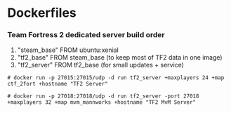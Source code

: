 Dockerfiles
===========



### Team Fortress 2 dedicated server build order

1. "steam_base" FROM ubuntu:xenial
2. "tf2_base" FROM steam_base (to keep most of TF2 data in one image)
3. "tf2_server" FROM tf2_base (for small updates + service)
 
```
# docker run -p 27015:27015/udp -d run tf2_server +maxplayers 24 +map ctf_2fort +hostname "TF2 Server"

# docker run -p 27018:27018/udp -d run tf2_server -port 27018 +maxplayers 32 +map mvm_mannworks +hostname "TF2 MvM Server"
```

